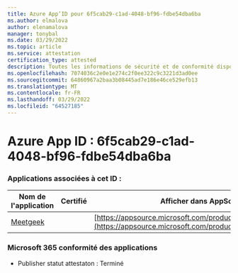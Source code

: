 ```yaml
---
title: Azure App’ID pour 6f5cab29-c1ad-4048-bf96-fdbe54dba6ba
ms.author: elmalova
author: elenamalova
manager: tonybal
ms.date: 03/29/2022
ms.topic: article
ms.service: attestation
certification_type: attested
description: Toutes les informations de sécurité et de conformité disponibles pour 6f5cab29-c1ad-4048-bf96-fdbe54dba6ba.
ms.openlocfilehash: 7074036c2e0e1e274c2f0ee322c9c3221d3ad0ee
ms.sourcegitcommit: 64860967a2baa3b08445ad7e186e46ce529efb13
ms.translationtype: MT
ms.contentlocale: fr-FR
ms.lasthandoff: 03/29/2022
ms.locfileid: "64527185"
---
```

# <a name="azure-app-id-6f5cab29-c1ad-4048-bf96-fdbe54dba6ba"></a>Azure App ID : 6f5cab29-c1ad-4048-bf96-fdbe54dba6ba


### <a name="apps-associated-with-this-id"></a>Applications associées à cet ID :
| **Nom de l'application** | **Certifié** | **Afficher dans AppSource** |
|--------------|---------------|-----------------------|
| [Meetgeek](../forward/WA200003720.md) |  | [https://appsource.microsoft.com/product/office/WA200003720](https://appsource.microsoft.com/product/office/WA200003720) |

### <a name="microsoft-365-app-compliance-status"></a>Microsoft 365 conformité des applications
- Publisher statut attestaton : Terminé
